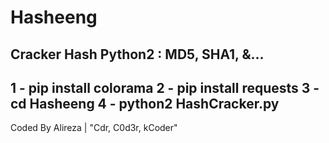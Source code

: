 # Hasheeng
Cracker Hash Python2 : MD5, SHA1, &amp;... 
-------
1 - pip install colorama
2 - pip install requests
3 - cd Hasheeng
4 - python2 HashCracker.py
-------
Coded By Alireza | "Cdr, C0d3r, kCoder"
